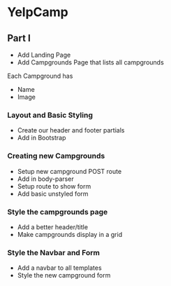 # YelpCamp

## Part I

* Add Landing Page
* Add Campgrounds Page that lists all campgrounds

Each Campground has
* Name
* Image


### Layout and Basic Styling
* Create our header and footer partials
* Add in Bootstrap

### Creating new Campgrounds
* Setup new campground POST route
* Add in body-parser
* Setup route to show form
* Add basic unstyled form

### Style the campgrounds page
* Add a better header/title
* Make campgrounds display in a grid

### Style the Navbar and Form
* Add a navbar to all templates
* Style the new campground form
